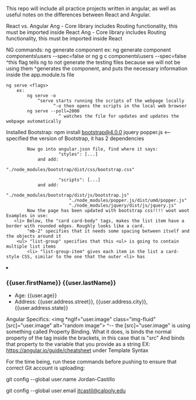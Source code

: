 This repo will include all practice projects written in angular,
    as well as useful notes on the differences between React and Angular.


React vs. Angular
    Ang - Core library includes Routing functionality, this must be imported inside React    Ang - Core library includes Routing functionality, this must be imported inside React

NG commands:
    ng generate component <destination> <flags>
        ex:
            ng generate component components\users --spec=false
        or  ng g c components\users --spec=false
                                    ^this flag tells ng to not generate the testing files because we will not be using them
                ^generates the component, and puts the necessary information inside the app.module.ts file

    ng serve <flags>
        ex:
            ng serve -o
                ^serve starts running the scripts of the webpage locally
                      ^-o then opens the scripts in the local web browser
            ng serve --poll=2000
                        ^ watches the file for updates and updates the webpage automatically

Installed Bootstrap:
            npm install bootstrap@4.0.0 jquery popper.js   <-- specified the version of Bootstrap, it has 2 dependencies

            Now go into angular.json file, find where it says:
                        "styles": [...]
                and add: 
                            "./node_modules/bootstrap/dist/css/bootstrap.css"

                        "scripts": [...]
                and add: 
                            "./node_modules/bootstrap/dist/js/bootstrap.js"
                            "./node_modules/popper.js/dist/umd/popper.js"
                            "./node_modules/jquery/dist/js/jquery.js"
            Now the page has been updated with bootstrap css!!!! woot woot
    Examples in use:
       <li> Below, the "card card-body" tags, makes the list item have a border with rounded edges. Roughly looks like a card.
            "mb-2" specifies that it needs some spacing between itself and the objects around it
        <ul> "list-group" specifies that this <ul> is going to contain multiple list items
            <li> "list-group-item" gives each item in the list a card-style CSS, similar to the one that the outer <li> has
  <li class="card card-body mb-2" *ngFor="let user of users" >
    <h3>{{user.firstName}} {{user.lastName}}</h3>
    <ul class="list-group" *ngIf="showExtended && user.age && user.address" >
      <li class="list-group-item">Age: {{user.age}}</li>
      <li class="list-group-item">Address: {{user.address.street}}, {{user.address.city}}, {{user.address.state}}</li>
    </ul>
  </li>

Angular Specifics:
        <img *ngIf="user.image" class="img-fluid" [src]="user.image" alt="random image">
        ^-- the [src]="user.image" is using something called Property Binding.
        What it does, is binds the normal property of the tag inside the brackets, in this case that is "src"
            And binds that property to the variable that you provide as a string
            EX: https://angular.io/guide/cheatsheet under Template Syntax








For the time being, run these commands before pushing to ensure that correct Git account is uploading:


git config --global user.name Jordan-Castillo


git config --global user.email jtcastil@calpoly.edu